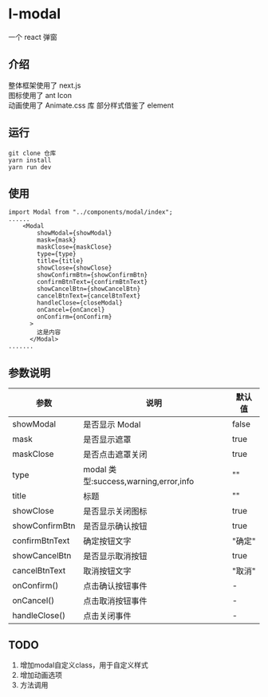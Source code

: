 # l-modal

一个 react 弹窗

## 介绍

整体框架使用了 next.js  
图标使用了 ant Icon  
动画使用了 Animate.css 库
部分样式借鉴了 element

## 运行

```
git clone 仓库
yarn install
yarn run dev
```

## 使用

```
import Modal from "../components/modal/index";
......
    <Modal
        showModal={showModal}
        mask={mask}
        maskClose={maskClose}
        type={type}
        title={title}
        showClose={showClose}
        showConfirmBtn={showConfirmBtn}
        confirmBtnText={confirmBtnText}
        showCancelBtn={showCancelBtn}
        cancelBtnText={cancelBtnText}
        handleClose={closeModal}
        onCancel={onCancel}
        onConfirm={onConfirm}
      >
        这是内容
      </Modal>
.......
```

## 参数说明

| 参数           | 说明                                  | 默认值 |
| -------------- | ------------------------------------- | ------ |
| showModal      | 是否显示 Modal                        | false  |
| mask           | 是否显示遮罩                          | true   |
| maskClose      | 是否点击遮罩关闭                      | true   |
| type           | modal 类型:success,warning,error,info | ""     |
| title          | 标题                                  | ""     |
| showClose      | 是否显示关闭图标                      | true   |
| showConfirmBtn | 是否显示确认按钮                      | true   |
| confirmBtnText | 确定按钮文字                          | "确定" |
| showCancelBtn  | 是否显示取消按钮                      | true   |
| cancelBtnText  | 取消按钮文字                          | "取消" |
| onConfirm()    | 点击确认按钮事件                      | -      |
| onCancel()     | 点击取消按钮事件                      | -      |
| handleClose()  | 点击关闭事件                      | -      |
## TODO
1. 增加modal自定义class，用于自定义样式
2. 增加动画选项
3. 方法调用
